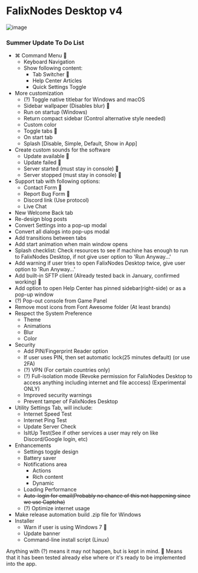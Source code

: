 # FalixNodes Desktop v4
![image](https://user-images.githubusercontent.com/51213244/156048274-c4eb3840-8b3a-41be-8439-3fedc24f5aa5.png)

### Summer Update To Do List
 - ⌘ Command Menu 🔵
   - Keyboard Navigation
   - Show following content:
     - Tab Switcher 🔵
     - Help Center Articles
     - Quick Settings Toggle
 - More customization
   - (?) Toggle native titlebar for Windows and macOS
   - Sidebar wallpaper (Disables blur) 🔵
   - Run on startup (Windows)
   - Return compact sidebar (Control alternative style needed)
   - Custom color
   - Toggle tabs 🔵
   - On start tab
   - Splash [Disable, Simple, Default, Show in App]
 - Create custom sounds for the software
   - Update available 🔵
   - Update failed 🔵
   - Server started (must stay in console) 🔵
   - Server stopped (must stay in console) 🔵
 - Support tab with following options: 
   - Contact Form 🔵
   - Report Bug Form 🔵
   - Discord link (Use protocol)
   - Live Chat
 - New Welcome Back tab
 - Re-design blog posts
 - Convert Settings into a pop-up modal
 - Convert all dialogs into pop-ups modal
 - Add transitions between tabs
 - Add start animation when main window opens
 - Splash checklist: Check resources to see if machine has enough to run to FalixNodes Desktop, if not give user option to 'Run Anyway...'
 - Add warning if user tries to open FalixNodes Desktop twice, give user option to 'Run Anyway...'
 - Add built-in SFTP client (Already tested back in January, confirmed working) 🔵
 - Add option to open Help Center has pinned sidebar(right-side) or as a pop-up window
 - (?) Pop-out console from Game Panel
 - Remove most icons from Font Awesome folder (At least brands)
 - Respect the System Preference
   - Theme
   - Animations
   - Blur
   - Color
 - Security
   - Add PIN/Fingerprint Reader option
   - If user uses PIN, then set automatic lock(25 minutes default) (or use 2FA)
   - (?) VPN (For certain countries only)
   - (?) Full-isolation mode (Revoke permission for FalixNodes Desktop to access anything including internet and file acccess) (Experimental ONLY)
   - Improved security warnings
   - Prevent tamper of FalixNodes Desktop
 - Utility Settings Tab, will include:
   - Internet Speed Test
   - Internet Ping Test
   - Update Server Check
   - IsItUp Test(See if other services a user may rely on like Discord/Google login, etc)
 - Enhancements
   - Settings toggle design
   - Battery saver
   - Notifications area
     - Actions
     - Rich content
     - Dynamic
   - Loading Performance
   - ~~Auto-login for email(Probably no chance of this not happening since we use Captcha)~~
   - (?) Optimize internet usage
 - Make release automation build .zip file for Windows
 - Installer
   - Warn if user is using Windows 7 🔵
   - Update banner
   - Command-line install script (Linux)

Anything with (?) means it may not happen, but is kept in mind.
🔵 Means that it has been tested already else where or it's ready to be implemented into the app.

